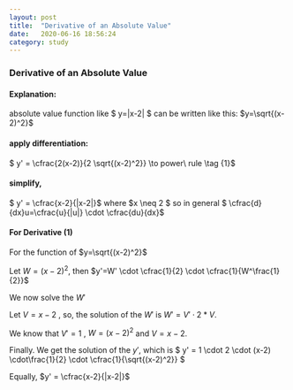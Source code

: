 ```yaml
---
layout: post
title:  "Derivative of an Absolute Value"
date:   2020-06-16 18:56:24
category: study
---
```


### Derivative of an Absolute Value

#### Explanation:

absolute value function like  $ y=|x-2| $
can be written like this: $y=\sqrt{(x-2)^2}$

#### apply differentiation:

$ y' = \cfrac{2(x-2)}{2 \sqrt{(x-2)^2}} \to power\ rule  \tag {1}$

#### simplify,

$ y' = \cfrac{x-2}{|x-2|}$  where $x \neq 2 $
so in general $ \cfrac{d}{dx}u=\cfrac{u}{|u|} \cdot \cfrac{du}{dx}$

#### For Derivative (1)

For the function of  $y=\sqrt{(x-2)^2}$

Let $W=(x-2)^2$, then $y'=W' \cdot \cfrac{1}{2} \cdot \cfrac{1}{W^\frac{1}{2}}$

We now solve the $W'$

Let $V=x-2$ , so, the solution of the $W'$ is $W' = V' \cdot 2 * V$.

We know that $V'=1$ , $W=(x-2)^2$ and $V=x-2$.

Finally. We get the solution of the $y'$, which is
$ y' = 1 \cdot 2 \cdot (x-2) \cdot\frac{1}{2} \cdot \cfrac{1}{\sqrt{(x-2)^2}} $

Equally, $y' = \cfrac{x-2}{|x-2|}$